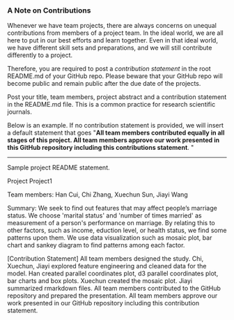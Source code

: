 ### A Note on Contributions

Whenever we have team projects, there are always concerns on unequal contributions from members of a project team. In the ideal world, we are all here to put in our best efforts and learn together. Even in that ideal world, we have different skill sets and preparations, and we will still contribute differently to a project. 

Therefore, you are required to post a *contribution statement* in the root README.md of your GitHub repo. Please beware that your GitHub repo will become public and remain public after the due date of the projects. 

Post your title, team members, project abstract and a contribution statement in the README.md file.  This is a common practice for research scientific journals. 

Below is an example. If no contribution statement is provided, we will insert a default statement that goes "**All team members contributed equally in all stages of this project. All team members approve our work presented in this GitHub repository including this contributions statement**. "

---
Sample project README statement.

Project Project1

Team members: Han Cui, Chi Zhang, Xuechun Sun, Jiayi Wang

Summary: We seek to find out features that may affect people’s marriage status. We choose 'marital status' and 'number of times married' as measurement of a person's performance on marriage. By relating this to other factors, such as income, eduction level, or health status, we find some patterns upon them. We use data visualization such as mosaic plot, bar chart and sankey diagram to find patterns among each factor.

[Contribution Statement] 
All team members designed the study.
Chi, Xuechun, Jiayi explored feature engineering and cleaned data for the model. 
Han created parallel coordinates plot, d3 parallel coordinates plot, bar charts and box plots.
Xuechun created the mosaic plot.
Jiayi summarized rmarkdown files.
All team members contributed to the GitHub repository and prepared the presentation. All team members approve our work presented in our GitHub repository including this contribution statement.
